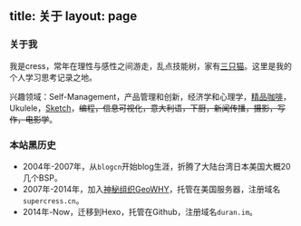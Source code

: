 title: 关于
layout: page
---
### 关于我

我是cress，常年在理性与感性之间游走，乱点技能树，家有[三只猫](https://www.instagram.com/p/BK0Tm-ZgWya/?taken-by=kuresu)。这里是我的个人学习思考记录之地。

兴趣领域：Self-Management，产品管理和创新，经济学和心理学，[精品咖啡](http://duran.im/tags/coffee/)，Ukulele，[Sketch](http://duran.im/tags/sketch/)，~~编程，信息可视化，意大利语，下厨，新闻传播，摄影，写作，电影学~~。

### 本站黑历史

- 2004年-2007年，从`blogcn`开始blog生涯，折腾了大陆台湾日本美国大概20几个BSP。
- 2007年-2014年，加入[神秘组织GeoWHY](https://site.douban.com/geowhy/room/13493/)，托管在美国服务器，注册域名`supercress.cn`。
- 2014年-Now，迁移到Hexo，托管在Github，注册域名`duran.im`。